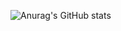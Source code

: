 ![Anurag's GitHub stats](https://github-readme-stats.vercel.app/api?username=Yurikel&show_icons=true&theme=onedark)

